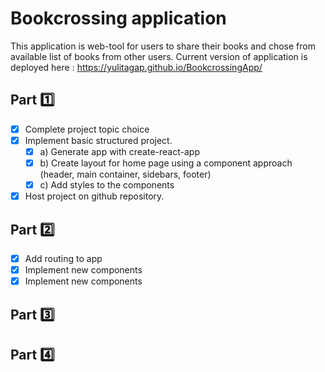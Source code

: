 # Bookcrossing application

This application is web-tool for users to share their books and chose from available list of books from other users.
Current version of application is deployed here : https://yulitagap.github.io/BookcrossingApp/

## Part 1️⃣
- [x] Complete project topic choice
- [x] Implement basic structured project.
    - [x] a) Generate app with create-react-app
    - [x] b) Create layout for home page using a component approach (header, main container, sidebars, footer)
    - [x] c) Add styles to the components

- [x] Host project on github repository.
## Part 2️⃣
- [x] Add routing to app
- [x] Implement new components
- [x] Implement new components
## Part 3️⃣
## Part 4️⃣
